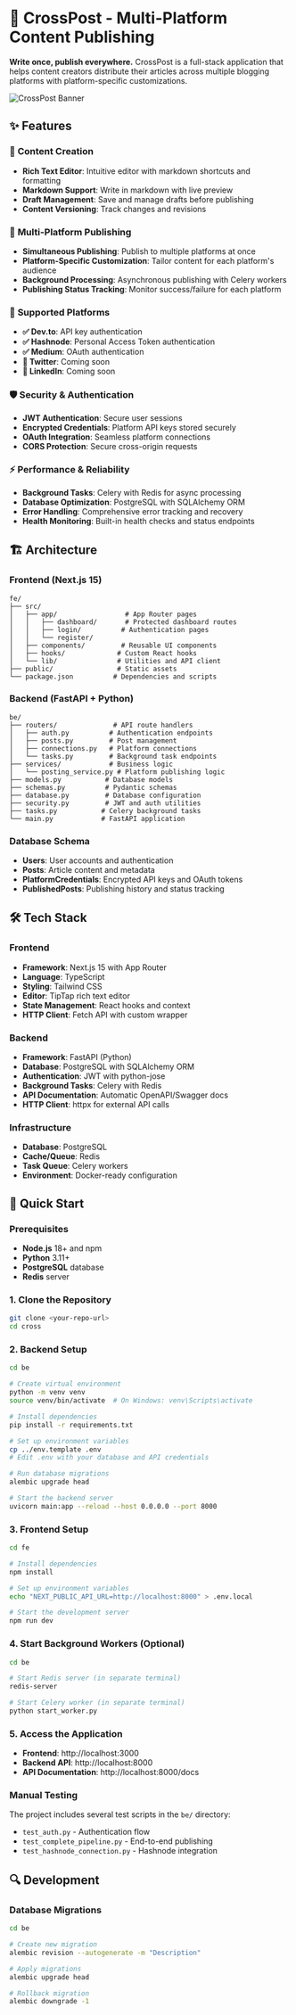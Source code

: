 # 🚀 CrossPost - Multi-Platform Content Publishing

**Write once, publish everywhere.** CrossPost is a full-stack application that helps content creators distribute their articles across multiple blogging platforms with platform-specific customizations.

![CrossPost Banner](https://via.placeholder.com/800x200/4F46E5/FFFFFF?text=CrossPost+-+Multi-Platform+Publishing)

## ✨ Features

### 📝 **Content Creation**
- **Rich Text Editor**: Intuitive editor with markdown shortcuts and formatting
- **Markdown Support**: Write in markdown with live preview
- **Draft Management**: Save and manage drafts before publishing
- **Content Versioning**: Track changes and revisions

### 🚀 **Multi-Platform Publishing**
- **Simultaneous Publishing**: Publish to multiple platforms at once
- **Platform-Specific Customization**: Tailor content for each platform's audience
- **Background Processing**: Asynchronous publishing with Celery workers
- **Publishing Status Tracking**: Monitor success/failure for each platform

### 🔗 **Supported Platforms**
- **✅ Dev.to**: API key authentication
- **✅ Hashnode**: Personal Access Token authentication  
- **✅ Medium**: OAuth authentication
- **🔄 Twitter**: Coming soon
- **🔄 LinkedIn**: Coming soon

### 🛡️ **Security & Authentication**
- **JWT Authentication**: Secure user sessions
- **Encrypted Credentials**: Platform API keys stored securely
- **OAuth Integration**: Seamless platform connections
- **CORS Protection**: Secure cross-origin requests

### ⚡ **Performance & Reliability**
- **Background Tasks**: Celery with Redis for async processing
- **Database Optimization**: PostgreSQL with SQLAlchemy ORM
- **Error Handling**: Comprehensive error tracking and recovery
- **Health Monitoring**: Built-in health checks and status endpoints

## 🏗️ Architecture

### **Frontend (Next.js 15)**
```
fe/
├── src/
│   ├── app/                 # App Router pages
│   │   ├── dashboard/       # Protected dashboard routes
│   │   ├── login/          # Authentication pages
│   │   └── register/       
│   ├── components/         # Reusable UI components
│   ├── hooks/             # Custom React hooks
│   └── lib/               # Utilities and API client
├── public/                # Static assets
└── package.json          # Dependencies and scripts
```

### **Backend (FastAPI + Python)**
```
be/
├── routers/              # API route handlers
│   ├── auth.py          # Authentication endpoints
│   ├── posts.py         # Post management
│   ├── connections.py   # Platform connections
│   └── tasks.py         # Background task endpoints
├── services/            # Business logic
│   └── posting_service.py # Platform publishing logic
├── models.py           # Database models
├── schemas.py          # Pydantic schemas
├── database.py         # Database configuration
├── security.py         # JWT and auth utilities
├── tasks.py           # Celery background tasks
└── main.py            # FastAPI application
```

### **Database Schema**
- **Users**: User accounts and authentication
- **Posts**: Article content and metadata
- **PlatformCredentials**: Encrypted API keys and OAuth tokens
- **PublishedPosts**: Publishing history and status tracking

## 🛠️ Tech Stack

### **Frontend**
- **Framework**: Next.js 15 with App Router
- **Language**: TypeScript
- **Styling**: Tailwind CSS
- **Editor**: TipTap rich text editor
- **State Management**: React hooks and context
- **HTTP Client**: Fetch API with custom wrapper

### **Backend**
- **Framework**: FastAPI (Python)
- **Database**: PostgreSQL with SQLAlchemy ORM
- **Authentication**: JWT with python-jose
- **Background Tasks**: Celery with Redis
- **API Documentation**: Automatic OpenAPI/Swagger docs
- **HTTP Client**: httpx for external API calls

### **Infrastructure**
- **Database**: PostgreSQL
- **Cache/Queue**: Redis
- **Task Queue**: Celery workers
- **Environment**: Docker-ready configuration

## 🚀 Quick Start

### **Prerequisites**
- **Node.js** 18+ and npm
- **Python** 3.11+
- **PostgreSQL** database
- **Redis** server

### **1. Clone the Repository**
```bash
git clone <your-repo-url>
cd cross
```

### **2. Backend Setup**
```bash
cd be

# Create virtual environment
python -m venv venv
source venv/bin/activate  # On Windows: venv\Scripts\activate

# Install dependencies
pip install -r requirements.txt

# Set up environment variables
cp ../env.template .env
# Edit .env with your database and API credentials

# Run database migrations
alembic upgrade head

# Start the backend server
uvicorn main:app --reload --host 0.0.0.0 --port 8000
```

### **3. Frontend Setup**
```bash
cd fe

# Install dependencies
npm install

# Set up environment variables
echo "NEXT_PUBLIC_API_URL=http://localhost:8000" > .env.local

# Start the development server
npm run dev
```

### **4. Start Background Workers (Optional)**
```bash
cd be

# Start Redis server (in separate terminal)
redis-server

# Start Celery worker (in separate terminal)
python start_worker.py
```

### **5. Access the Application**
- **Frontend**: http://localhost:3000
- **Backend API**: http://localhost:8000
- **API Documentation**: http://localhost:8000/docs


### **Manual Testing**
The project includes several test scripts in the `be/` directory:
- `test_auth.py` - Authentication flow
- `test_complete_pipeline.py` - End-to-end publishing
- `test_hashnode_connection.py` - Hashnode integration

## 🔍 Development

### **Database Migrations**
```bash
cd be

# Create new migration
alembic revision --autogenerate -m "Description"

# Apply migrations
alembic upgrade head

# Rollback migration
alembic downgrade -1
```


